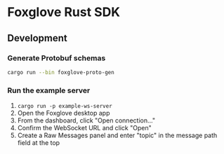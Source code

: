 # Foxglove Rust SDK

## Development

### Generate Protobuf schemas

```bash
cargo run --bin foxglove-proto-gen
```

### Run the example server

1. `cargo run -p example-ws-server`
2. Open the Foxglove desktop app
3. From the dashboard, click "Open connection..."
4. Confirm the WebSocket URL and click "Open"
5. Create a Raw Messages panel and enter "topic" in the message path field at the top 
